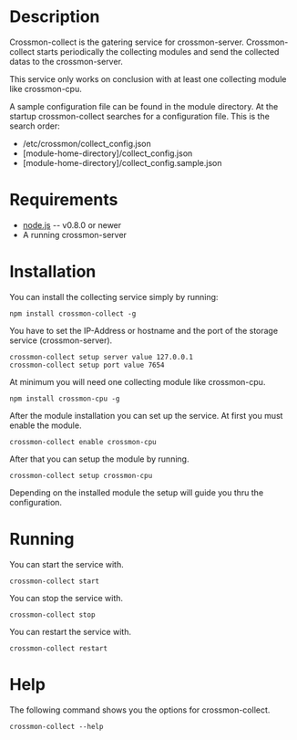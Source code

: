Description
===========

Crossmon-collect is the gatering service for crossmon-server. 
Crossmon-collect starts periodically the collecting modules 
and send the collected datas to the crossmon-server.

This service only works on conclusion with at least one collecting 
module like crossmon-cpu.


A sample configuration file can be found in the module directory. 
At the startup crossmon-collect searches for a configuration file. This is the search order:

* /etc/crossmon/collect_config.json
* [module-home-directory]/collect_config.json
* [module-home-directory]/collect_config.sample.json


Requirements
============

* [node.js](http://nodejs.org/) -- v0.8.0 or newer
* A running crossmon-server

Installation
============

You can install the collecting service simply by running:

    npm install crossmon-collect -g

You have to set the IP-Address or hostname and the port of the storage service (crossmon-server).

    crossmon-collect setup server value 127.0.0.1
    crossmon-collect setup port value 7654

At minimum you will need one collecting module like crossmon-cpu.

    npm install crossmon-cpu -g

After the module installation you can set up the service. At first you 
must enable the module.

    crossmon-collect enable crossmon-cpu

After that you can setup the module by running. 

    crossmon-collect setup crossmon-cpu

Depending on the installed module the setup will guide you thru the configuration.

Running
=======

You can start the service with.

    crossmon-collect start

You can stop the service with.

    crossmon-collect stop

You can restart the service with.

    crossmon-collect restart

Help
====

The following command shows you the options for crossmon-collect. 

    crossmon-collect --help

